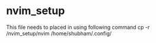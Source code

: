 # nvim_setup

This file needs to placed in using following command
cp -r /nvim_setup/nvim /home/shubham/.config/

